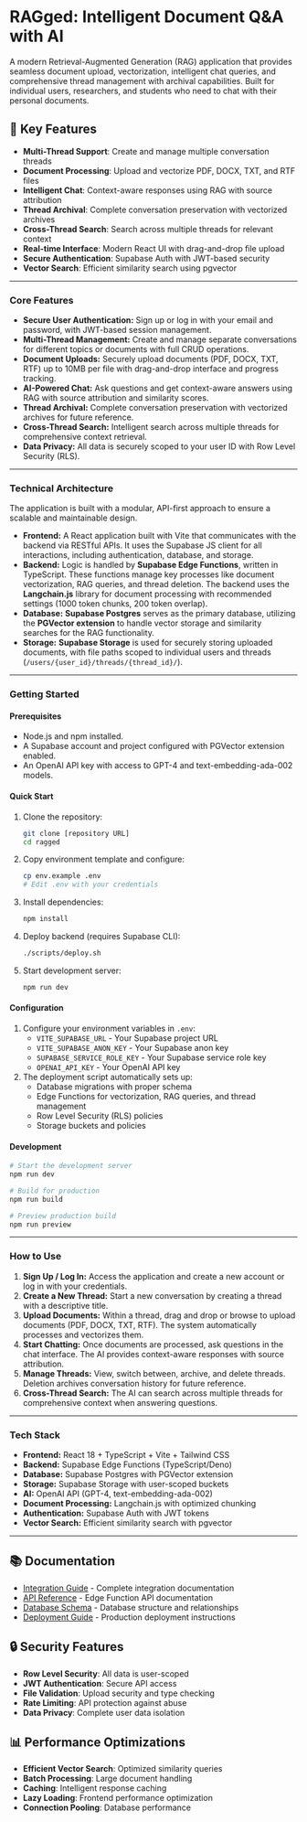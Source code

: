# RAGged: Intelligent Document Q&A with AI

A modern Retrieval-Augmented Generation (RAG) application that provides seamless document upload, vectorization, intelligent chat queries, and comprehensive thread management with archival capabilities. Built for individual users, researchers, and students who need to chat with their personal documents.

## 🚀 Key Features

- **Multi-Thread Support**: Create and manage multiple conversation threads
- **Document Processing**: Upload and vectorize PDF, DOCX, TXT, and RTF files
- **Intelligent Chat**: Context-aware responses using RAG with source attribution
- **Thread Archival**: Complete conversation preservation with vectorized archives
- **Cross-Thread Search**: Search across multiple threads for relevant context
- **Real-time Interface**: Modern React UI with drag-and-drop file upload
- **Secure Authentication**: Supabase Auth with JWT-based security
- **Vector Search**: Efficient similarity search using pgvector

---

### Core Features

* **Secure User Authentication:** Sign up or log in with your email and password, with JWT-based session management.
* **Multi-Thread Management:** Create and manage separate conversations for different topics or documents with full CRUD operations.
* **Document Uploads:** Securely upload documents (PDF, DOCX, TXT, RTF) up to 10MB per file with drag-and-drop interface and progress tracking.
* **AI-Powered Chat:** Ask questions and get context-aware answers using RAG with source attribution and similarity scores.
* **Thread Archival:** Complete conversation preservation with vectorized archives for future reference.
* **Cross-Thread Search:** Intelligent search across multiple threads for comprehensive context retrieval.
* **Data Privacy:** All data is securely scoped to your user ID with Row Level Security (RLS).

---

### Technical Architecture

The application is built with a modular, API-first approach to ensure a scalable and maintainable design.

* **Frontend:** A React application built with Vite that communicates with the backend via RESTful APIs. It uses the Supabase JS client for all interactions, including authentication, database, and storage.
* **Backend:** Logic is handled by **Supabase Edge Functions**, written in TypeScript. These functions manage key processes like document vectorization, RAG queries, and thread deletion. The backend uses the **Langchain.js** library for document processing with recommended settings (1000 token chunks, 200 token overlap).
* **Database:** **Supabase Postgres** serves as the primary database, utilizing the **PGVector extension** to handle vector storage and similarity searches for the RAG functionality.
* **Storage:** **Supabase Storage** is used for securely storing uploaded documents, with file paths scoped to individual users and threads (`/users/{user_id}/threads/{thread_id}/`).

---

### Getting Started

#### Prerequisites
* Node.js and npm installed.
* A Supabase account and project configured with PGVector extension enabled.
* An OpenAI API key with access to GPT-4 and text-embedding-ada-002 models.

#### Quick Start
1.  Clone the repository:
    ```bash
    git clone [repository URL]
    cd ragged
    ```
2.  Copy environment template and configure:
    ```bash
    cp env.example .env
    # Edit .env with your credentials
    ```
3.  Install dependencies:
    ```bash
    npm install
    ```
4.  Deploy backend (requires Supabase CLI):
    ```bash
    ./scripts/deploy.sh
    ```
5.  Start development server:
    ```bash
    npm run dev
    ```

#### Configuration
1.  Configure your environment variables in `.env`:
    * `VITE_SUPABASE_URL` - Your Supabase project URL
    * `VITE_SUPABASE_ANON_KEY` - Your Supabase anon key
    * `SUPABASE_SERVICE_ROLE_KEY` - Your Supabase service role key
    * `OPENAI_API_KEY` - Your OpenAI API key
2.  The deployment script automatically sets up:
    * Database migrations with proper schema
    * Edge Functions for vectorization, RAG queries, and thread management
    * Row Level Security (RLS) policies
    * Storage buckets and policies

#### Development
```bash
# Start the development server
npm run dev

# Build for production
npm run build

# Preview production build
npm run preview
```

---

### How to Use

1.  **Sign Up / Log In:** Access the application and create a new account or log in with your credentials.
2.  **Create a New Thread:** Start a new conversation by creating a thread with a descriptive title.
3.  **Upload Documents:** Within a thread, drag and drop or browse to upload documents (PDF, DOCX, TXT, RTF). The system automatically processes and vectorizes them.
4.  **Start Chatting:** Once documents are processed, ask questions in the chat interface. The AI provides context-aware responses with source attribution.
5.  **Manage Threads:** View, switch between, archive, and delete threads. Deletion archives conversation history for future reference.
6.  **Cross-Thread Search:** The AI can search across multiple threads for comprehensive context when answering questions.

---

### Tech Stack

* **Frontend:** React 18 + TypeScript + Vite + Tailwind CSS
* **Backend:** Supabase Edge Functions (TypeScript/Deno)
* **Database:** Supabase Postgres with PGVector extension
* **Storage:** Supabase Storage with user-scoped buckets
* **AI:** OpenAI API (GPT-4, text-embedding-ada-002)
* **Document Processing:** Langchain.js with optimized chunking
* **Authentication:** Supabase Auth with JWT tokens
* **Vector Search:** Efficient similarity search with pgvector

---

## 📚 Documentation

- [Integration Guide](INTEGRATION_GUIDE.md) - Complete integration documentation
- [API Reference](docs/API.md) - Edge Function API documentation
- [Database Schema](docs/DATABASE.md) - Database structure and relationships
- [Deployment Guide](docs/DEPLOYMENT.md) - Production deployment instructions

## 🔒 Security Features

- **Row Level Security**: All data is user-scoped
- **JWT Authentication**: Secure API access
- **File Validation**: Upload security and type checking
- **Rate Limiting**: API protection against abuse
- **Data Privacy**: Complete user data isolation

## 📊 Performance Optimizations

- **Efficient Vector Search**: Optimized similarity queries
- **Batch Processing**: Large document handling
- **Caching**: Intelligent response caching
- **Lazy Loading**: Frontend performance optimization
- **Connection Pooling**: Database performance
